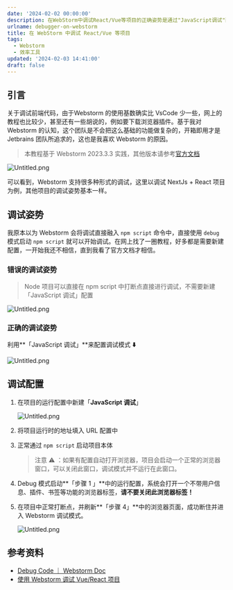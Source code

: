```yaml
---
date: '2024-02-02 00:00:00'
description: 在WebStorm中调试React/Vue等项目的正确姿势是通过"JavaScript调试"配置来设置调试模式，并在项目中打断点后刷新浏览器页面以进入WebStorm调试模式。
urlname: debugger-on-webstorm
title: 在 WebStorm 中调试 React/Vue 等项目
tags:
  - Webstorm
  - 效率工具
updated: '2024-02-03 14:41:00'
draft: false
---
```


## 引言


关于调试前端代码，由于Webstorm 的使用基数确实比 VsCode 少一些，网上的教程也比较少，甚至还有一些胡说的，例如要下载浏览器插件。基于我对 Webstorm 的认知，这个团队是不会把这么基础的功能做复杂的，开箱即用才是 Jetbrains 团队所追求的，这也是我喜欢 Webstorm 的原因。


> 本教程基于 Webstorm 2023.3.3 实践，其他版本请参考[官方文档](https://www.jetbrains.com.cn/en-us/help/webstorm/debugging-code.html)


![Untitled.png](https://image.1874.cool/blog/904a0852e90d5a4c766bedd0cff67fd8.png)


可以看到，Webstorm 支持很多种形式的调试，这里以调试 NextJs + React 项目为例，其他项目的调试姿势基本一样。


## **调试姿势**


我原本以为 Webstorm 会将调试直接融入 `npm script` 命令中，直接使用 `debug` 模式启动 `npm script` 就可以开始调试。在网上找了一圈教程，好多都是需要新建配置，一开始我还不相信，直到我看了官方文档才相信。


### **错误的调试姿势**


> Node 项目可以直接在 npm script 中打断点直接进行调试，不需要新建「JavaScript 调试」配置


![Untitled.png](https://image.1874.cool/blog/b71cae3ad55c8344e7ae0375423d2360.png)


### 正确的调试姿势


利用**「JavaScript 调试」**来配置调试模式 **⬇️**


![Untitled.png](https://image.1874.cool/blog/04b4c56479df8ebf9f848d93cd058e64.png)


## 调试配置

1. 在项目的运行配置中新建「**JavaScript 调试**」

	![Untitled.png](https://image.1874.cool/blog/bd76fd472a27dd69aca43cb695bb347a.png)

2. 将项目运行时的地址填入 URL 配置中
3. 正常通过 `npm script` 启动项目本体

	> 注意 ⚠️ ：如果有配置自动打开浏览器，项目会启动一个正常的浏览器窗口，可以关闭此窗口，调试模式并不运行在此窗口。

4. Debug 模式启动**「步骤 1 」**中的运行配置，系统会打开一个不带用户信息、插件、书签等功能的浏览器标签，**请不要关闭此浏览器标签！**
5. 在项目中正常打断点，并刷新**「步骤 4」**中的浏览器页面，成功断住并进入 Webstorm 调试模式。

	![Untitled.png](https://image.1874.cool/blog/79f35161ace642a01de45bc25eeaa77d.png)


## 参考资料

- [Debug Code ｜ Webstorm Doc](https://www.jetbrains.com.cn/en-us/help/webstorm/debugging-code.html)
- [使用 Webstorm 调试 Vue/React 项目](https://iming.work/detail/6093709a5b51982eaf7f7b1d.html)
